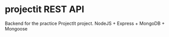 # projectit REST API

Backend for the practice ProjectIt project. NodeJS + Express + MongoDB + Mongoose